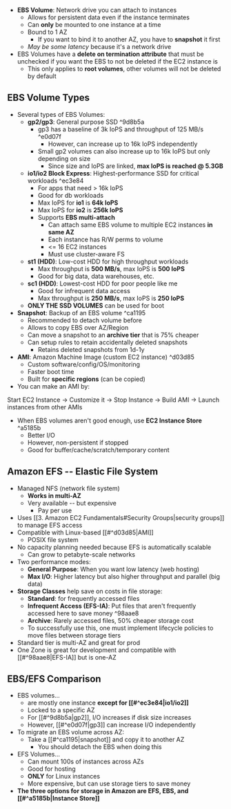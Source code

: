 - **EBS Volume**: Network drive you can attach to instances
	- Allows for persistent data even if the instance terminates 
	- Can **only** be mounted to one instance at a time
	- Bound to 1 AZ
		- If you want to bind it to another AZ, you have to **snapshot** it first
	- *May be some latency* because it's a network drive
- EBS Volumes have a **delete on termination attribute** that must be unchecked if you want the EBS to not be deleted if the EC2 instance is
	- This only applies to **root volumes**, other volumes will not be deleted by default

## EBS Volume Types

- Several types of EBS Volumes: 
	- **gp2/gp3**: General purpose SSD ^9d8b5a
		- gp3 has a baseline of 3k IoPS and throughput of 125 MB/s ^e0d07f
			- However, can increase up to 16k  IoPS independently
		- Small gp2 volumes can also increase up to 16k IoPS but only depending on size
			- Since size and IoPS are linked, **max IoPS is reached @ 5.3GB**
	- **io1/io2 Block Express**: Highest-performance SSD for critical workloads ^ec3e84
		- For apps that need > 16k IoPS
		- Good for db workloads
		- Max IoPS for **io1** is **64k IoPS**
		- Max IoPS for **io2** is **256k IoPS**
		- Supports **EBS multi-attach**
			- Can attach same EBS volume to multiple EC2 instances **in same AZ**
			- Each instance has R/W perms to volume
			- <= 16 EC2 instances
			- Must use cluster-aware FS
	- **st1 (HDD)**: Low-cost HDD for high throughput workloads
		- Max throughput is **500 MB/s**, max IoPS is **500 IoPS**
		- Good for big data, data warehouses, etc.
	- **sc1 (HDD)**: Lowest-cost HDD for poor people like me
		- Good for infrequent data access 
		- Max throughput is **250 MB/s**, max IoPS is **250 IoPS**
	- **ONLY THE SSD VOLUMES** can be used for boot
- **Snapshot**: Backup of an EBS volume ^ca1195
	- Recommended to detach volume before
	- Allows to copy EBS over AZ/Region
	- Can move a snapshot to an **archive tier** that is 75% cheaper
	- Can setup rules to retain accidentally deleted snapshots
		- Retains deleted snapshots from 1d-1y
- **AMI**: Amazon Machine Image (custom EC2 instance)  ^d03d85
	- Custom software/config/OS/monitoring
	- Faster boot time
	- Built for **specific regions** (can be copied)
- You can make an AMI by: 

Start EC2 Instance -> Customize it -> Stop Instance -> Build AMI -> Launch instances from other AMIs

- When EBS volumes aren't good enough, use **EC2 Instance Store** ^a5185b
	- Better I/O 
	- However, non-persistent if stopped
	- Good for buffer/cache/scratch/temporary content

## Amazon EFS -- Elastic File System

- Managed NFS (network file system) 
	- **Works in multi-AZ**
	- Very available -- but expensive
		- Pay per use
- Uses [[3. Amazon EC2 Fundamentals#Security Groups|security groups]] to manage EFS access
- Compatible with Linux-based [[#^d03d85|AMI]] 
	- POSIX file system 
- No capacity planning needed because EFS is automatically scalable 
	- Can grow to petabyte-scale networks
- Two performance modes: 
	- **General Purpose**: When you want low latency (web hosting)
	- **Max I/O**: Higher latency but also higher throughput and parallel (big data)
- **Storage Classes** help save on costs in file storage: 
	- **Standard**: for frequently accessed files
	- **Infrequent Access (EFS-IA)**: Put files that aren't frequently accessed here to save money  ^98aae8
	- **Archive**: Rarely accessed files, 50% cheaper storage cost
	- To successfully use this, one must implement lifecycle policies to move files between storage tiers
- Standard tier is multi-AZ and great for prod 
- One Zone is great for development and compatible with [[#^98aae8|EFS-IA]] but is one-AZ

## EBS/EFS Comparison 

* EBS volumes... 
	* are mostly one instance **except for [[#^ec3e84|io1/io2]]** 
	* Locked to a specific AZ 
	* For [[#^9d8b5a|gp2]], I/O increases if disk size increases
	* However, [[#^e0d07f|gp3]] can increase I/O independently
* To migrate an EBS volume across AZ: 
	* Take a [[#^ca1195|snapshot]] and copy it to another AZ 
		* You should detach the EBS when doing this
* EFS Volumes...
	* Can mount 100s of instances across AZs 
	* Good for hosting
	* **ONLY** for Linux instances
	* More expensive, but can use storage tiers to save money 
* **The three options for storage in Amazon are EFS, EBS, and [[#^a5185b|Instance Store]]**
